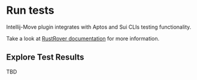 # Run tests

Intellij-Move plugin integrates with Aptos and Sui CLIs testing functionality.

<procedure title="Run tests in file / folder" id="run_tests_in_file_folder">
<step></step>
</procedure>

<procedure title="Run test module / test function" id="run_test_module_test_function">
<step></step>
</procedure>

Take a look at [RustRover documentation](https://www.jetbrains.com/help/rust/run-debug-configuration.html) for more information.

## Explore Test Results

TBD